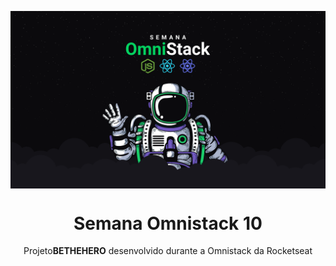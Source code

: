 <img src="./static/omnistack.png" align="center"></img>
<h1 align="center">Semana Omnistack 10</h1>
<p align="center">Projeto<strong>BETHEHERO</strong> desenvolvido durante a Omnistack da Rocketseat</p>
